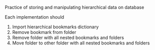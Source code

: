 Practice of storing and manipulating hierarchical data on database

Each implementation should
1. Import hierarchical bookmarks dictionary
2. Remove bookmark from folder
4. Remove folder with all nested bookmarks and folders
5. Move folder to other folder with all nested bookmarks and folders
